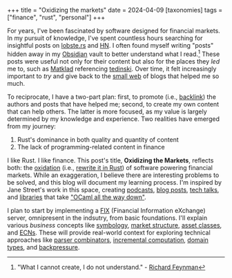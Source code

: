 +++
title = "Oxidizing the markets"
date = 2024-04-09
[taxonomies]
tags = ["finance", "rust", "personal"]
+++

For years, I've been fascinated by software designed for financial markets. In my pursuit of knowledge, I've spent countless hours searching for insightful posts on [lobste.rs](https://lobste.rs/) and [HN](https://hckrnews.com/). I often found myself writing "posts" hidden away in my [Obsidian](https://obsidian.md/) vault to better understand what I read.[^1] These posts were useful not only for their content but also for the places they _led_ me to, such as [Matklad](https://matklad.github.io/2021/05/31/how-to-test.html#Links) referencing [tedinski](https://www.tedinski.com/2019/03/19/testing-at-the-boundaries.html). Over time, it felt increasingly important to _try_ and give back to the [small web](https://blog.kagi.com/small-web) of blogs that helped me so much.

To reciprocate, I have a two-part plan: first, to promote (i.e., [backlink](https://en.wikipedia.org/wiki/Backlink)) the authors and posts that have helped me; second, to create my own content that can help others. The latter is more focused, as my value is largely determined by my knowledge and experience. Two realities have emerged from my journey:

1. Rust's dominance in both quality and quantity of content
2. The lack of programming-related content in finance

I like Rust. I like finance. This post's title, **Oxidizing the Markets**, reflects both: the [oxidation](https://wiki.mozilla.org/Oxidation) (i.e., [rewrite it in Rust](https://github.com/fish-shell/fish-shell/pull/9512)) of software powering financial markets. While an exaggeration, I believe there are interesting problems to be solved, and this blog will document my learning process. I'm inspired by Jane Street's work in this space, creating [podcasts](https://signalsandthreads.com/), [blog posts](https://blog.janestreet.com/what-the-interns-have-wrought-2023/), [tech talks](https://www.janestreet.com/tech-talks/index.html), and [libraries](https://opensource.janestreet.com/incremental/) that take ["OCaml all the way down"](https://www.janestreet.com/tech-talks/ocaml-all-the-way-down/).

I plan to start by implementing a [FIX](https://www.fixtrading.org/online-specification/) (Financial Information eXchange) server, omnipresent in the indsutry, from basic foundations. I'll explain various _business_ concepts like [symbology](https://www.openfigi.com/about/symbology), [market structure](https://www.sifma.org/explore-issues/equity-market-structure/), [asset classes](https://en.wikipedia.org/wiki/ISO_10962), and [ECNs](https://en.wikipedia.org/wiki/Electronic_communication_network). These will provide real-world context for exploring technical approaches like [parser combinators](https://en.wikipedia.org/wiki/Parser_combinator), [incremental computation](https://en.wikipedia.org/wiki/Incremental_computing), [domain types](https://mmapped.blog/posts/25-domain-types.html#domain-type-classes), and [backpressure](https://en.wikipedia.org/wiki/Back_pressure).

[^1]: "What I cannot create, I do not understand." - [Richard Feynman](https://www.goodreads.com/quotes/8414-what-i-cannot-create-i-do-not-understand)
